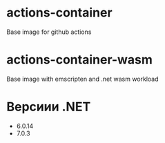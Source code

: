 # actions-container
Base image for github actions

# actions-container-wasm
Base image with emscripten and .net wasm workload

# Версиии .NET

- 6.0.14
- 7.0.3
